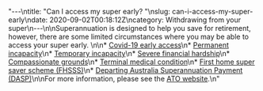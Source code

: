 "---\ntitle: \"Can I access my super early? \"\nslug: can-i-access-my-super-early\ndate: 2020-09-02T00:18:12Z\ncategory: Withdrawing from your super\n---\n\nSuperannuation is designed to help you save for retirement, however, there are some limited circumstances where you may be able to access your super early. \n\n*   [Covid-19 early access](https://www.futuresuper.com.au/blog/covid-19-early-access)\n*   [Permanent incapacity](https://www.ato.gov.au/individuals/super/withdrawing-and-using-your-super/early-access-to-your-super/#Accessduetopermanentincapacity)\n*   [Temporary incapacity](https://www.ato.gov.au/individuals/super/withdrawing-and-using-your-super/early-access-to-your-super/#Temporaryincapacity)\n*   [Severe financial hardship](https://www.ato.gov.au/individuals/super/withdrawing-and-using-your-super/early-access-to-your-super/#Access_due_to_severe_financial_hardship)\n*   [Compassionate grounds](https://www.ato.gov.au/individuals/super/withdrawing-and-using-your-super/early-access-to-your-super/#Accessoncompassionategrounds)\n*   [Terminal medical condition](https://www.ato.gov.au/individuals/super/withdrawing-and-using-your-super/early-access-to-your-super/#Terminalmedicalcondition)\n*   [First home super saver scheme (FHSSS)](https://www.ato.gov.au/individuals/super/withdrawing-and-using-your-super/first-home-super-saver-scheme/)\n*   [Departing Australia Superannuation Payment (DASP)](https://www.ato.gov.au/tax-professionals/services-and-support/working-online/departing-australia-superannuation-payments-(dasp)-online-system/)\n\nFor more information, please see the [ATO website](https://www.ato.gov.au/tax-professionals/services-and-support/working-online/departing-australia-superannuation-payments-(dasp)-online-system/).\n"